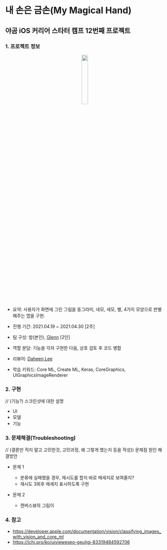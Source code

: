 # 내 손은 금손(My Magical Hand)
## 야곰 iOS 커리어 스타터 캠프 12번째 프로젝트
### 1. 프로젝트 정보

<p align="center">
<img src="https://user-images.githubusercontent.com/28377820/117255584-c6410c80-ae84-11eb-9a3d-d1971581ed1c.gif" width="20%"/>
</p>

- 요약: 사용자가 화면에 그린 그림을 동그라미, 네모, 세모, 별, 4가지 모양으로 판별해주는 앱을 구현.
  
- 진행 기간: 2021.04.19 ~ 2021.04.30 [2주]

- 팀 구성: 밤(본인), [Glenn](https://github.com/Journey36) [2인]

- 역할 분담: 기능을 각자 구현한 다음, 상호 검토 후 코드 병합

- 리뷰어: [Daheen Lee](https://github.com/daheenallwhite)

- 학습 키워드: Core ML, Create ML, Keras, CoreGraphics, UIGraphicsImageRenderer

### 2. 구현
// (기능?) 스크린샷에 대한 설명
  - UI
  - 모델
  - 기능

### 3. 문제해결(Troubleshooting)
// (결론만 적지 말고 고민한것, 고민과정, 왜 그렇게 했는지 등을 작성)) 문제점 원인 해결방안
  - 문제 1
    - 분류에 실패했을 경우, 재시도를 할지 바로 메세지로 보여줄지?
    - 재시도 3회후 메세지 표시하도록 구현

  - 문제 2
    - 캔버스뷰의 그림이 

### 4. 참고
  - https://developer.apple.com/documentation/vision/classifying_images_with_vision_and_core_ml
  - https://ichi.pro/ko/uivieweseo-geuligi-83319484592706
 
